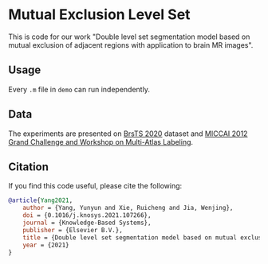 # Mutual Exclusion Level Set

This is code for our work "Double level set segmentation model based on mutual exclusion of adjacent regions with application to brain MR images".

## Usage

Every `.m` file in `demo` can run independently.

## Data

The experiments are presented on [BrsTS 2020](https://www.med.upenn.edu/cbica/brats2020/data.html) dataset and [MICCAI 2012 Grand Challenge and Workshop on Multi-Atlas Labeling](http://www.neuromorphometrics.com/2012_MICCAI_Challenge_Data.html).

## Citation

If you find this code useful, please cite the following:

``` bibtex
@article{Yang2021,
    author = {Yang, Yunyun and Xie, Ruicheng and Jia, Wenjing},
    doi = {0.1016/j.knosys.2021.107266},
    journal = {Knowledge-Based Systems},
    publisher = {Elsevier B.V.},
    title = {Double level set segmentation model based on mutual exclusion of adjacent regions with application to brain MR images},
    year = {2021}
}
```

